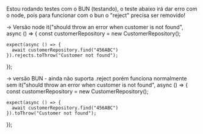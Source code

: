 Estou rodando testes com o BUN (testando), o teste abaixo irá dar erro com o node, pois para funcionar com o bun o "reject" precisa ser removido!

-> Versão node
it("should throw an error when customer is not found", async () => {
    const customerRepository = new CustomerRepository();

    expect(async () => {
      await customerRepository.find("456ABC")
    }).rejects.toThrow("Customer not found");
});

-> versão BUN - ainda não suporta .reject porém funciona normalmente sem
it("should throw an error when customer is not found", async () => {
    const customerRepository = new CustomerRepository();

    expect(async () => {
      await customerRepository.find("456ABC")
    }).toThrow("Customer not found");
});

